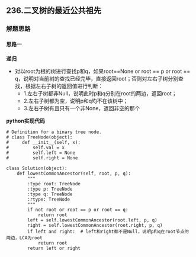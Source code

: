 ## 236.二叉树的最近公共祖先
### 解题思路
#### 思路一
**递归**
- 对以root为根的树进行查找p和q，如果root==None or root == p or root == q，说明对当前树的查找已经完毕，直接返回root；否则对左右子树分别查找，根据左右子树的返回值进行判断：
    - 1.左右子树都非Null，说明此时p和q分别在root的两边，返回root；  
    - 2.左右子树都为空，说明p和q均不在该树中；  
    - 3.左右子树有且只有一个非None，返回非空的那个


**python实现代码**
```
# Definition for a binary tree node.
# class TreeNode(object):
#     def __init__(self, x):
#         self.val = x
#         self.left = None
#         self.right = None

class Solution(object):
    def lowestCommonAncestor(self, root, p, q):
        """
        :type root: TreeNode
        :type p: TreeNode
        :type q: TreeNode
        :rtype: TreeNode
        """
        if not root or root == p or root == q:
            return root
        left = self.lowestCommonAncestor(root.left, p, q)
        right = self.lowestCommonAncestor(root.right, p, q)
        if left and right:  # left和right都不是Null，说明p和q在root节点的两边，LCA为root
            return root
        return left or right  

```

